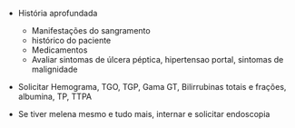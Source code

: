 - História aprofundada
	- Manifestações do sangramento
	- histórico do paciente
	- Medicamentos
	- Avaliar sintomas de úlcera péptica, hipertensao portal, sintomas de malignidade

- Solicitar Hemograma, TGO, TGP, Gama GT, Bilirrubinas totais e frações, albumina, TP, TTPA
- Se tiver melena mesmo e tudo mais, internar e solicitar endoscopia